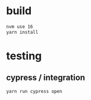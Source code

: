 # build
```bash
nvm use 16
yarn install
```

# testing
## cypress / integration
```bash
yarn run cypress open
```
